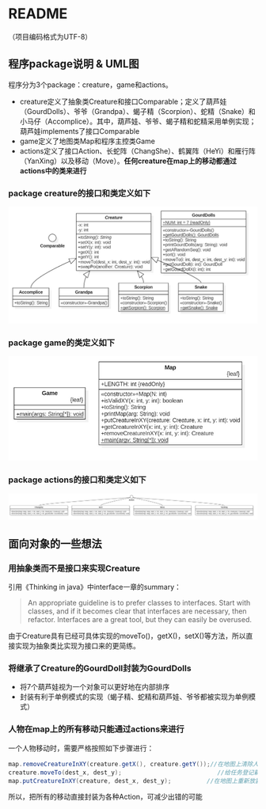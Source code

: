 # README

（项目编码格式为UTF-8）

## 程序package说明 & UML图

程序分为3个package：creature，game和actions。

- creature定义了抽象类Creature和接口Comparable；定义了葫芦娃（GourdDolls）、爷爷（Grandpa）、蝎子精（Scorpion）、蛇精（Snake）和小马仔（Accomplice）。其中，葫芦娃、爷爷、蝎子精和蛇精采用单例实现；葫芦娃implements了接口Comparable
- game定义了地图类Map和程序主控类Game
- actions定义了接口Action、长蛇阵（ChangShe）、鹤翼阵（HeYi）和雁行阵（YanXing）以及移动（Move）。**任何creature在map上的移动都通过actions中的类来进行**



### package creature的接口和类定义如下

![JavaReverse__creature__Overview_3.jpg](https://github.com/CbcWestwolf/java-2017f-homework/blob/master/20171010/%E9%99%88%E5%8D%9A%E9%92%8F-151220007/jpg/JavaReverse__creature__Overview_3.jpg)



### package game的类定义如下

![JavaReverse__game__Overview_2.jpg](https://github.com/CbcWestwolf/java-2017f-homework/blob/master/20171010/%E9%99%88%E5%8D%9A%E9%92%8F-151220007/jpg/JavaReverse__game__Overview_2.jpg)



### package actions的接口和类定义如下

![JavaReverse__actions__Overview_1.jpg](https://github.com/CbcWestwolf/java-2017f-homework/blob/master/20171010/%E9%99%88%E5%8D%9A%E9%92%8F-151220007/jpg/JavaReverse__actions__Overview_1.jpg)





## 面向对象的一些想法

### 用抽象类而不是接口来实现Creature

引用《Thinking in java》中interface一章的summary：

> An appropriate guideline is to prefer classes to interfaces. Start with classes, and if it
> becomes clear that interfaces are necessary, then refactor. Interfaces are a great tool, but they
> can easily be overused. 

由于Creature具有已经可具体实现的moveTo()，getX()，setX()等方法，所以直接实现为抽象类比实现为接口来的更简练。

### 将继承了Creature的GourdDoll封装为GourdDolls

- 将7个葫芦娃视为一个对象可以更好地在内部排序
- 封装有利于单例模式的实现（蝎子精、蛇精和葫芦娃、爷爷都被实现为单例模式）

### 人物在map上的所有移动只能通过actions来进行

一个人物移动时，需要严格按照如下步骤进行：

``` java
map.removeCreatureInXY(creature.getX(), creature.getY());//在地图上清除人物 
creature.moveTo(dest_x, dest_y);						   //给任务登记新值
map.putCreatureInXY(creature, dest_x, dest_y);			//在地图上重新放置任务
```

所以，把所有的移动直接封装为各种Action，可减少出错的可能